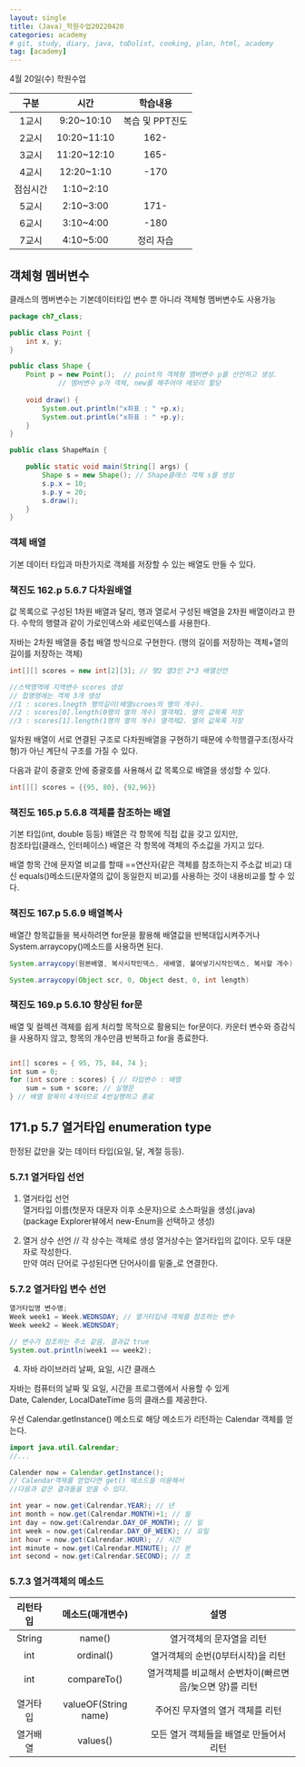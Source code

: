 ```yaml
---
layout: single
title: (Java)_학원수업20220420
categories: academy
# git, study, diary, java, toDolist, cooking, plan, html, academy
tag: [academy] 
---
```


4월 20일(수) 학원수업

|구분|시간|학습내용|
|:--:|:--:|:--:| 
|1교시|9:20~10:10|복습 및 PPT진도|
|2교시|10:20~11:10|162-|
|3교시|11:20~12:10|165-|
|4교시|12:20~1:10|-170|
|점심시간|1:10~2:10||
|5교시|2:10~3:00|171-|
|6교시|3:10~4:00|-180|
|7교시|4:10~5:00|정리 자습|


## 객체형 멤버변수

클래스의 멤버변수는 기본데이터타입 변수 뿐 아니라 객체형 멤버변수도 사용가능

~~~java
package ch7_class;

public class Point {
	int x, y;
}

public class Shape {
	Point p = new Point();  // point의 객체형 멤버변수 p를 선언하고 생성.
			// 멤버변수 p가 객체, new를 해주어야 메모리 할당
	
	void draw() {
		System.out.println("x좌표 : " +p.x);
		System.out.println("x좌표 : " +p.y);
	}
}

public class ShapeMain {

	public static void main(String[] args) {
		Shape s = new Shape(); // Shape클래스 객체 s를 생성
		s.p.x = 10;
		s.p.y = 20;
		s.draw();
	}
}
~~~


### 객체 배열

기본 데이터 타입과 마찬가지로 객체를 저장할 수 있는 배열도 만들 수 있다.


### 책진도 162.p 5.6.7 다차원배열

값 목록으로 구성된 1차원 배열과 달리,
행과 열로서 구성된 배열을 2차원 배열이라고 한다.
수학의 행렬과 같이 가로인덱스와 세로인덱스를 사용한다.

자바는 2차원 배열을 중첩 배열 방식으로 구현한다.
(행의 길이를 저장하는 객체+열의 길이를 저장하는 객체)


~~~java
int[][] scores = new int[2][3]; // 행2 열3인 2*3 배열선언

//스택영역에 지역변수 scores 생성
// 힙영영에는 객체 3개 생성
//1 : scores.lnegth 행의길이(배열scroes의 행의 개수).  
//2 : scores[0].length(0행의 열의 개수) 열객체1. 열의 값목록 저장
//3 : scores[1].length(1행의 열의 개수) 열객체2. 열의 값목록 저장
~~~


일차원 배열이 서로 연결된 구조로 다차원배열을 구현하기 때문에
수학행결구조(정사각형)가 아닌 계단식 구조를 가질 수 있다.


다음과 같이 중괄호 안에 중괄호를 사용해서 값 목록으로 배열을 생성할 수 있다.

~~~java
int[][] scores = {{95, 80}, {92,96}}
~~~


### 책진도 165.p 5.6.8 객체를 참조하는 배열

기본 타입(int, double 등등) 배열은 각 항목에 직접 값을 갖고 있지만,  
참조타입(클래스, 인터페이스) 배열은 각 항목에 객체의 주소값을 가지고 있다.  

배열 항목 간에 문자열 비교를 할때 ==연산자(같은 객체를 참조하는지 주소값 비교) 대신 equals()메소드(문자열의 값이 동일한지 비교)를 사용하는 것이 내용비교를 할 수 있다.


### 책진도 167.p 5.6.9 배열복사

배열간 항목값들을 복사하려면 for문을 활용해 배열값을 반복대입시켜주거나 System.arraycopy()메소드를 사용하면 된다.

~~~java
System.arraycopy(원본배열, 복사시작인덱스, 새배열, 붙여넣기시작인덱스, 복사할 개수)

System.arraycopy(Object scr, 0, Object dest, 0, int length)
~~~


### 책진도 169.p 5.6.10 향상된 for문

배열 및 컬렉션 객체를 쉽게 처리할 목적으로 활용되는 for문이다.
카운터 변수와 증감식을 사용하지 않고, 항목의 개수만큼 반복하고 for을 종료한다.

~~~java

int[] scores = { 95, 75, 84, 74 };
int sum = 0;
for (int score : scores) { // 타입변수 : 배열
    sum = sum + score; // 실행문
} // 배열 항목이 4개이므로 4번실행하고 종료
~~~

## 171.p 5.7 열거타입 enumeration type

한정된 값만을 갖는 데이터 타입(요일, 달, 계절 등등).

### 5.7.1 열거타입 선언

1) 열거타입 선언  
열거타입 이름(첫문자 대문자 이후 소문자)으로 소스파일을 생성(.java)  
(package Explorer뷰에서 new-Enum을 선택하고 생성)

2) 열거 상수 선언  // 각 상수는 객체로 생성
열거상수는 열거타입의 값이다. 모두 대문자로 작성한다.   
만약 여러 단어로 구성된다면 단어사이를 밑줄_로 연결한다.


### 5.7.2 열거타입 변수 선언  
~~~java
열거타입명 변수명;
Week week1 = Week.WEDNSDAY; // 열거타입내 객체를 참조하는 변수
Week week2 = Week.WEDNSDAY; 

// 변수가 참조하는 주소 같음. 결과값 true
System.out.println(week1 == week2); 
~~~

4) 자바 라이브러리 날짜, 요일, 시간 클래스 

자바는 컴퓨터의 날짜 및 요일, 시간을 프로그램에서 사용할 수 있게  
Date, Calender, LocalDateTime 등의 클래스를 제공한다.  

우선 Calendar.getInstance() 메소드로 해당 메소드가 리턴하는 Calendar 객체를 얻는다.

~~~java
import java.util.Calrendar;
//...

Calender now = Calendar.getInstance();
// Calendar객체를 얻었다면 get() 메소드를 이용해서 
//다음과 같은 결과들을 얻을 수 있다.

int year = now.get(Calrendar.YEAR); // 년
int month = now.get(Calrendar.MONTH)+1; // 월
int day = now.get(Calrendar.DAY_OF_MONTH); // 일
int week = now.get(Calrendar.DAY_OF_WEEK); // 요일
int hour = now.get(Calrendar.HOUR); // 시간
int minute = now.get(Calrendar.MINUTE); // 분
int second = now.get(Calrendar.SECOND); // 초
~~~

### 5.7.3 열거객체의 메소드

|리턴타입|메소드(매개변수)|설명|
|:--:|:--:|:--:| 
|String|name()|열거객체의 문자열을 리턴|
|int|ordinal()|열거객체의 순번(0부터시작)을 리턴|
|int|compareTo()|열거객체를 비교해서 순번차이(빠르면 음/늦으면 양)를 리턴|
|열거타입|valueOF(String name)|주어진 무자열의 열거 객체를 리턴|
|열거배열|values()|모든 열거 객체들을 배열로 만들어서 리턴|
